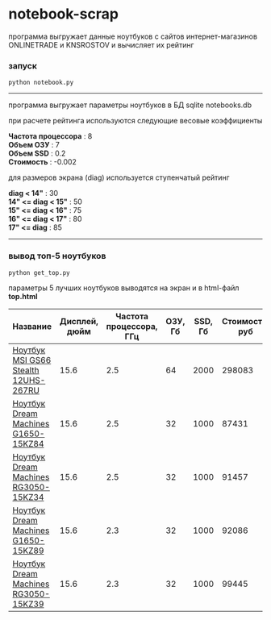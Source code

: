 # notebook-scrap

программа выгружает данные ноутбуков с сайтов интернет-магазинов ONLINETRADE и KNSROSTOV и вычисляет их рейтинг 

### запуск

    python notebook.py
    
* * *

программа выгружает параметры ноутбуков в БД sqlite notebooks.db

при расчете рейтинга используются следующие весовые коэффициенты

**Частота процессора** : 8  
**Объем ОЗУ** : 7  
**Объем SSD** : 0.2  
**Стоимость** : -0.002  

для размеров экрана (diag) используется ступенчатый рейтинг

**diag < 14"** : 30  
**14" <= diag < 15"** : 50  
**15" <= diag < 16"** : 75  
**16" <= diag < 17"** : 80  
**17" <= diag** : 85  

* * *

### вывод топ-5 ноутбуков

    python get_top.py

параметры 5 лучших ноутбуков выводятся на экран и в html-файл **top.html**

Название | Дисплей, дюйм | Частота процессора, ГГц | ОЗУ, Гб | SSD, Гб | Стоимость, руб | Рейтинг, попугаи
--- | --- | --- | --- | --- | --- | ---
[Ноутбук MSI GS66 Stealth 12UHS-267RU](https://www.knsrostov.ru//product/noutbuk-msi-gs66-stealth-12uhs-267ru/) | 15.6 | 2.5 | 64 | 2000 | 298083 | 346.83399999999995
[Ноутбук Dream Machines G1650-15KZ84](https://www.knsrostov.ru//product/noutbuk-dream-machines-g1650-15kz84/) | 15.6 | 2.5 | 32 | 1000 | 87431 | 344.13800000000003
[Ноутбук Dream Machines RG3050-15KZ34](https://www.knsrostov.ru//product/noutbuk-dream-machines-rg3050-15kz34/) | 15.6 | 2.5 | 32 | 1000 | 91457 | 336.086
[Ноутбук Dream Machines G1650-15KZ89](https://www.knsrostov.ru//product/noutbuk-dream-machines-g1650-15kz89/) | 15.6 | 2.3 | 32 | 1000 | 92086 | 333.22799999999995
[Ноутбук Dream Machines RG3050-15KZ39](https://www.knsrostov.ru//product/noutbuk-dream-machines-rg3050-15kz39/) | 15.6 | 2.3 | 32 | 1000 | 99445 | 318.51

